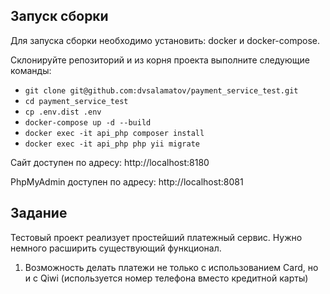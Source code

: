 ## Запуск сборки

Для запуска сборки необходимо установить: docker и docker-compose.

Склонируйте репозиторий и из корня проекта выполните следующие команды:

- `git clone git@github.com:dvsalamatov/payment_service_test.git`
- `cd payment_service_test`
- `cp .env.dist .env`
- `docker-compose up -d --build`
- `docker exec -it api_php composer install`
- `docker exec -it api_php php yii migrate`

Сайт доступен по адресу: http://localhost:8180

PhpMyAdmin доступен по адресу: http://localhost:8081

## Задание

Тестовый проект реализует простейший платежный сервис. Нужно немного расширить существующий функционал.

1. Возможность делать платежи не только с использованием Card, но и c Qiwi (используется номер телефона вместо кредитной карты)

